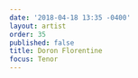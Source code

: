 ```yaml
---
date: '2018-04-18 13:35 -0400'
layout: artist
order: 35
published: false
title: Doron Florentine
focus: Tenor
---
```

